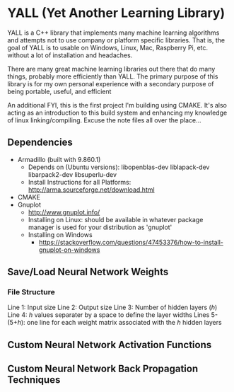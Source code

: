 # YALL (Yet Another Learning Library)

YALL is a C++ library that implements many machine learning algorithms and attempts not to use company or platform specific libraries. That is, 
the goal of YALL is to usable on Windows, Linux, Mac, Raspberry Pi, etc. without a lot of installation and headaches. 

There are many great machine learning libraries out there that do many things, probably more efficiently than YALL. The primary purpose of this
library is for my own personal experience with a secondary purpose of being portable, useful, and efficient

An additional FYI, this is the first project I'm building using CMAKE. It's also acting as an introduction to this build system and enhancing my knowledge of linux linking/compiling. Excuse the note files all over the place...

## Dependencies

+ Armadillo (built with 9.860.1)
	+ Depends on (Ubuntu versions): libopenblas-dev liblapack-dev libarpack2-dev libsuperlu-dev
	+ Install Instructions for all Platforms: http://arma.sourceforge.net/download.html
+ CMAKE
+ Gnuplot
	+ http://www.gnuplot.info/
	+ Installing on Linux: should be available in whatever package manager is used for your distribution as 'gnuplot'
	+ Installing on Windows
		+ https://stackoverflow.com/questions/47453376/how-to-install-gnuplot-on-windows


## Save/Load Neural Network Weights

### File Structure
Line 1: Input size
Line 2: Output size
Line 3: Number of hidden layers (*h*)
Line 4: *h* values separater by a space to define the layer widths
Lines 5-(5+*h*): one line for each weight matrix associated with the *h* hidden layers



## Custom Neural Network Activation Functions

## Custom Neural Network Back Propagation Techniques
